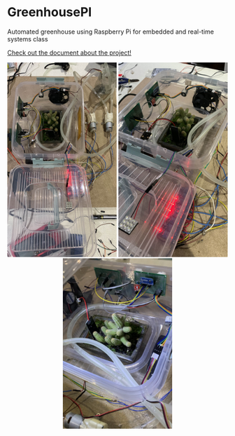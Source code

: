 # GreenhousePI
Automated greenhouse using Raspberry Pi for embedded and real-time systems class

[Check out the document about the project!](main.pdf)

<p align="center">
  <img src="ghouse1.jpg" alt="Greenhouse Prototype - img1" width="250">
  <img src="ghouse2.jpg" alt="Greenhouse Prototype - img2" width="250">
  <img src="ghouse3.jpeg" alt="Greenhouse Prototype - img3" width="250">
</p>
